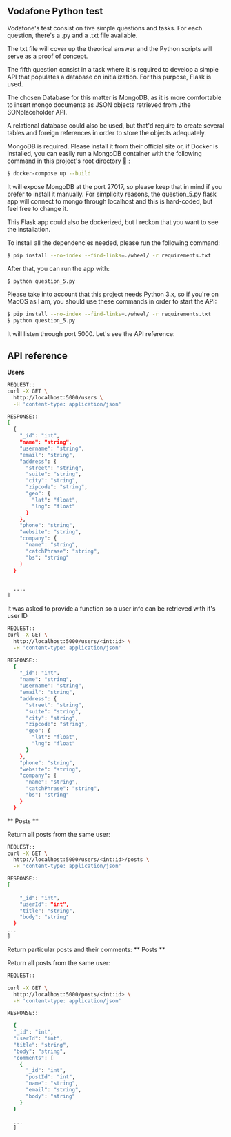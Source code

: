 ## Vodafone Python test

Vodafone's test consist on five simple questions and tasks. For each question, there's a .py and a .txt file available.

The txt file will cover up the theorical answer and the Python scripts will serve as a proof of concept.

The fifth question consist in a task where it is required to develop a simple API that populates a database on initialization. For this purpose, Flask is used.

The chosen Database for this matter is MongoDB, as it is more comfortable to insert mongo documents as JSON objects retrieved from Jthe SONplaceholder API.

A relational database could also be used, but that'd require to create several tables and foreign references in order to store the objects adequately.

MongoDB is required. Please install it from their official site or, if Docker is installed, you can easily run a MongoDB container with the following command in this project's root directory :dancer: :

```sh
$ docker-compose up --build
```

It will expose MongoDB at the port 27017, so please keep that in mind if you prefer to install it manually. For simplicity reasons, the question_5.py flask app will connect to mongo through localhost and this is hard-coded, but feel free to change it.

This Flask app could also be dockerized, but I reckon that you want to see the installation. 

To install all the dependencies needed, please run the following command:

```sh
$ pip install --no-index --find-links=./wheel/ -r requirements.txt
```

After that, you can run the app with:

```sh
$ python question_5.py
```
Please take into account that this project needs Python 3.x, so if you're on MacOS as I am, you should use these commands in order to start the API:

```sh
$ pip install --no-index --find-links=./wheel/ -r requirements.txt
$ python question_5.py
```


It will listen through port 5000. Let's see the API reference:

## API reference

**Users**

```sh
REQUEST::
curl -X GET \
  http://localhost:5000/users \
  -H 'content-type: application/json'
```
```sh
RESPONSE::
[
  {
    "_id": "int",
    "name": "string",
    "username": "string",
    "email": "string",
    "address": {
      "street": "string",
      "suite": "string",
      "city": "string",
      "zipcode": "string",
      "geo": {
        "lat": "float",
        "lng": "float"
      }
    },
    "phone": "string",
    "website": "string",
    "company": {
      "name": "string",
      "catchPhrase": "string",
      "bs": "string"
    }
  }


  ....
]
```

It was asked to provide a function so a user info can be retrieved with it's user ID

```sh
REQUEST::
curl -X GET \
  http://localhost:5000/users/<int:id> \
  -H 'content-type: application/json'
```
```sh
RESPONSE::
  {
    "_id": "int",
    "name": "string",
    "username": "string",
    "email": "string",
    "address": {
      "street": "string",
      "suite": "string",
      "city": "string",
      "zipcode": "string",
      "geo": {
        "lat": "float",
        "lng": "float"
      }
    },
    "phone": "string",
    "website": "string",
    "company": {
      "name": "string",
      "catchPhrase": "string",
      "bs": "string"
    }
  }
```

** Posts **

Return all posts from the same user:

```sh
REQUEST::
curl -X GET \
  http://localhost:5000/users/<int:id>/posts \
  -H 'content-type: application/json'
```
```sh
RESPONSE::
[
  
    "_id": "int",
    "userId": "int",
    "title": "string",
    "body": "string"
  }
...
]
```

Return particular posts and their comments:
** Posts **

Return all posts from the same user:

```sh
REQUEST::

curl -X GET \
  http://localhost:5000/posts/<int:id> \
  -H 'content-type: application/json'
```
```sh
RESPONSE::

  {
  "_id": "int",
  "userId": "int",
  "title": "string",
  "body": "string",
  "comments": [
    {
      "_id": "int",
      "postId": "int",
      "name": "string",
      "email": "string",
      "body": "string"
    }
  }

  ...
  ]
```


